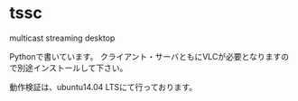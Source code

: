 tssc
====

multicast streaming desktop

Pythonで書いています。
クライアント・サーバともにVLCが必要となりますので別途インストールして下さい。

動作検証は、ubuntu14.04 LTSにて行っております。
